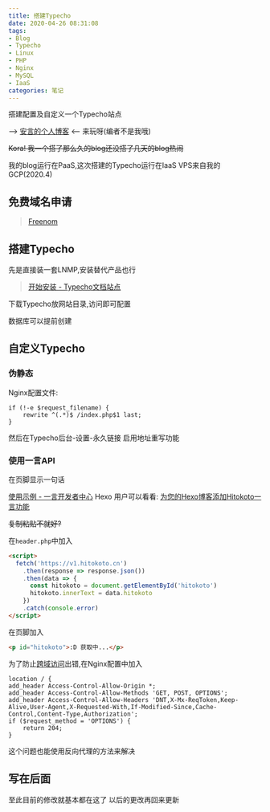 ```yaml
---
title: 搭建Typecho
date: 2020-04-26 08:31:08
tags:
- Blog
- Typecho
- Linux
- PHP
- Nginx
- MySQL
- IaaS
categories: 笔记
---
```

搭建配置及自定义一个Typecho站点
<!-- more -->
--> [安言的个人博客](https://anyan.ml) <--
来玩呀(编者不是我哦)

~~Kora! 我一个搭了那么久的blog还没搭了几天的blog热闹~~

我的blog运行在PaaS,这次搭建的Typecho运行在IaaS
VPS来自我的GCP(2020.4)

## 免费域名申请

> [Freenom](https://www.freenom.com)

## 搭建Typecho

先是直接装一套LNMP,安装替代产品也行

> [开始安装 - Typecho文档站点](http://docs.typecho.org/install)

下载Typecho放网站目录,访问即可配置

数据库可以提前创建

## 自定义Typecho

### 伪静态

Nginx配置文件:

```nginx
if (!-e $request_filename) {
    rewrite ^(.*)$ /index.php$1 last;
}
```

然后在Typecho后台-设置-永久链接
启用地址重写功能

### 使用一言API

在页脚显示一句话

[使用示例 - 一言开发者中心](https://developer.hitokoto.cn/sentence/)
Hexo 用户可以看看: [为您的Hexo博客添加Hitokoto一言功能](https://blog.bill.moe/add-hitokoto/)

~~复制粘贴不就好?~~

在`header.php`中加入

```html
<script>
  fetch('https://v1.hitokoto.cn')
    .then(response => response.json())
    .then(data => {
      const hitokoto = document.getElementById('hitokoto')
      hitokoto.innerText = data.hitokoto
    })
    .catch(console.error)
</script>
```

在页脚加入

```html
<p id="hitokoto">:D 获取中...</p>
```

为了防止[跨域访问](https://developer.mozilla.org/zh-CN/docs/Web/HTTP/Access_control_CORS)出错,在Nginx配置中加入

```nginx
location / {
add_header Access-Control-Allow-Origin *;
add_header Access-Control-Allow-Methods 'GET, POST, OPTIONS';
add_header Access-Control-Allow-Headers 'DNT,X-Mx-ReqToken,Keep-Alive,User-Agent,X-Requested-With,If-Modified-Since,Cache-Control,Content-Type,Authorization';
if ($request_method = 'OPTIONS') {
    return 204;
}
```

这个问题也能使用反向代理的方法来解决

## 写在后面

至此目前的修改就基本都在这了
以后的更改再回来更新
